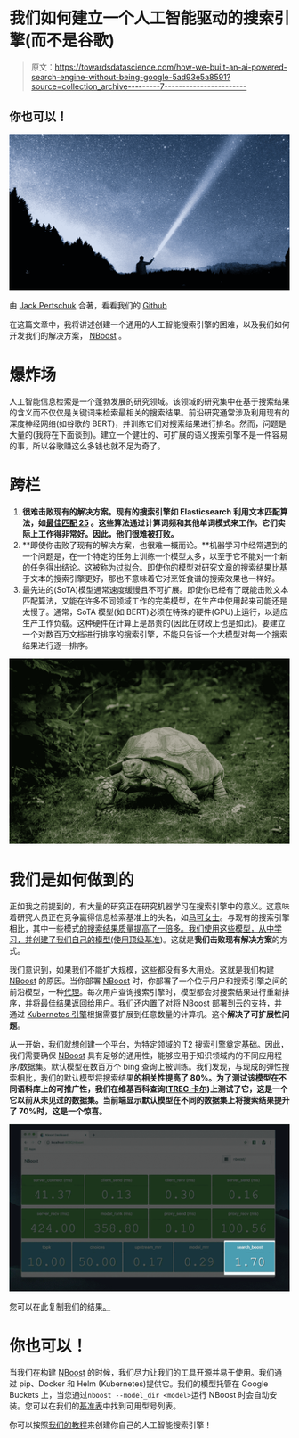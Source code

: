 # 我们如何建立一个人工智能驱动的搜索引擎(而不是谷歌)

> 原文：<https://towardsdatascience.com/how-we-built-an-ai-powered-search-engine-without-being-google-5ad93e5a8591?source=collection_archive---------7----------------------->

## 你也可以！

![](img/94d8e0fb0f774af831d9ab7489b944dd.png)

由 [Jack Pertschuk](https://medium.com/u/a97c68c557df?source=post_page-----5ad93e5a8591--------------------------------) 合著，看看我们的 [Github](https://github.com/koursaros-ai/nboost)

在这篇文章中，我将讲述创建一个通用的人工智能搜索引擎的困难，以及我们如何开发我们的解决方案， [NBoost](https://github.com/koursaros-ai/nboost#benchmarks) 。

# 爆炸场

人工智能信息检索是一个蓬勃发展的研究领域。该领域的研究集中在基于搜索结果的含义而不仅仅是关键词来检索最相关的搜索结果。前沿研究通常涉及利用现有的深度神经网络(如谷歌的 BERT)，并训练它们对搜索结果进行排名。然而，问题是大量的(我将在下面谈到)。建立一个健壮的、可扩展的语义搜索引擎不是一件容易的事，所以谷歌赚这么多钱也就不足为奇了。

# 跨栏

1.  **很难击败现有的解决方案。现有的搜索引擎如 Elasticsearch 利用文本匹配算法，如[最佳匹配 25](https://en.wikipedia.org/wiki/Okapi_BM25) 。这些算法通过计算词频和其他单词模式来工作。它们实际上工作得非常好。因此，他们很难被打败。**
2.  **即使你击败了现有的解决方案，也很难一概而论。**机器学习中经常遇到的一个问题是，在一个特定的任务上训练一个模型太多，以至于它不能对一个新的任务得出结论。这被称为[过拟合](https://en.wikipedia.org/wiki/Overfitting)。即使你的模型对研究文章的搜索结果比基于文本的搜索引擎更好，那也不意味着它对烹饪食谱的搜索效果也一样好。
3.  最先进的(SoTA)模型通常速度缓慢且不可扩展。即使你已经有了既能击败文本匹配算法，又能在许多不同领域工作的完美模型，在生产中使用起来可能还是太慢了。通常，SoTA 模型(如 BERT)必须在特殊的硬件(GPU)上运行，以适应生产工作负载。这种硬件在计算上是昂贵的(因此在财政上也是如此)。要建立一个对数百万文档进行排序的搜索引擎，不能只告诉一个大模型对每一个搜索结果进行逐一排序。

![](img/d5c42bf202a2fcdddc277ae38b07e035.png)

# 我们是如何做到的

正如我之前提到的，有大量的研究正在研究机器学习在搜索引擎中的意义。这意味着研究人员正在竞争赢得信息检索基准上的头名，如[马可女士](http://www.msmarco.org/leaders.aspx)。与现有的搜索引擎相比，其中一些模式[的搜索结果质量提高了一倍多。我们使用这些模型，从中学习，并创建了我们自己的模型(使用](https://arxiv.org/abs/1910.14424)[顶级基准](https://github.com/koursaros-ai/nboost#benchmarks))。这就是**我们击败现有解决方案**的方式。

我们意识到，如果我们不能扩大规模，这些都没有多大用处。这就是我们构建 [NBoost](https://github.com/koursaros-ai/nboost#benchmarks) 的原因。当你部署 [NBoost](https://github.com/koursaros-ai/nboost) 时，你部署了一个位于用户和搜索引擎之间的前沿模型，一种[代理](https://en.wikipedia.org/wiki/Proxy_server)。每次用户查询搜索引擎时，模型都会对搜索结果进行重新排序，并将最佳结果返回给用户。我们还内置了对将 [NBoost](https://github.com/koursaros-ai/nboost) 部署到云的支持，并通过 [Kubernetes 引擎](https://en.wikipedia.org/wiki/Kubernetes)根据需要扩展到任意数量的计算机。这个**解决了可扩展性问题**。

从一开始，我们就想创建一个平台，为特定领域的 T2 搜索引擎奠定基础。因此，我们需要确保 [NBoost](https://github.com/koursaros-ai/nboost) 具有足够的通用性，能够应用于知识领域内的不同应用程序/数据集。默认模型在数百万个 bing 查询上被训练。我们发现，与现成的弹性搜索相比，我们的默认模型将搜索结果**的相关性提高了 80%。为了测试该模型在不同语料库上的可推广性，我们在维基百科查询([TREC·卡尔](http://trec-car.cs.unh.edu/))上测试了它，这是一个它以前从未见过的数据集。当前端显示默认模型在不同的数据集上将搜索结果提升了 70%时，这是一个惊喜。**

![](img/279e517e3b7917862b53cf4fc6dd30c1.png)

您可以在此复制我们的结果[。](https://nboost.readthedocs.io/en/latest/chapter/benchmarking.html)

# 你也可以！

当我们在构建 [NBoost](https://github.com/koursaros-ai/nboost) 的时候，我们尽力让我们的工具开源并易于使用。我们通过 pip、Docker 和 Helm (Kubernetes)提供它。我们的模型托管在 Google Buckets 上，当您通过`nboost --model_dir <model>`运行 NBoost 时会自动安装。您可以在我们的[基准表](https://github.com/koursaros-ai/nboost#benchmarks)中找到可用型号列表。

你可以按照[我们的教程](https://github.com/koursaros-ai/nboost#getting-started)来创建你自己的人工智能搜索引擎！